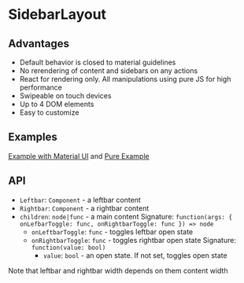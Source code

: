 # SidebarLayout

## Advantages

* Default behavior is closed to material guidelines
* No rerendering of content and sidebars on any actions
* React for rendering only. All manipulations using pure JS for high performance
* Swipeable on touch devices
* Up to 4 DOM elements
* Easy to customize

## Examples

[Example with Material UI](https://codesandbox.io/s/pjm5omv4zq) and [Pure Example](https://codesandbox.io/s/8l5l8zxwr8)

## API

* `Leftbar`: `Component` - a leftbar content
* `Rightbar`: `Component` - a rightbar content
* `children`: `node|func` - a main content
Signature: `function(args: { onLefbarToggle: func, onRightbarToggle: func }) => node`
  * `onLeftbarToggle`: `func` - toggles leftbar open state
  * `onRightbarToggle`: `func` - toggles rightbar open state
  Signature: `function(value: bool)`
      * `value`: `bool` - an open state. If not set, toggles open state

Note that leftbar and rightbar width depends on them content width
